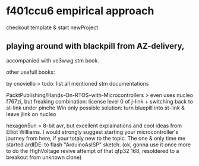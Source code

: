 # f401ccu6 empirical approach

checkout template & start newProject

## playing around with blackpill from AZ-delivery, 
accompanied with ve3wwg stm book.

other usefull books: 

by cnoviello > todo: list all mentioned stm documentations

PacktPublishing/Hands-On-RTOS-with-Microcontrollers > even uses nucleo f767zi,
but freaking combination: license level 0 of j-link + switching back to st-link under pinche Win only
possible solution: turn bluepill into st-link & leave jlink on nucleo

hexagon5un > 8-bit avr, but excellent explainations and cool ideas from Elliot Williams.
I would strongly suggest starting your microcontroller's journey from here, if your totaly new to the topic.
The one & only time me started ardIDE: to flash "ArduinoAsISP" sketch.
(ok, gonna use it once more to do the HighVoltage revive attempt of that qfp32 168, resoldered to a breakout from unknown clone)

